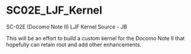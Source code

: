 SC02E_LJF_Kernel
================

SC-02E (Docomo Note II) LJF Kernel Source - JB

This will be an effort to build a custom kernel for the Docomo Note II that hopefully can retain root and add other enhancements.
